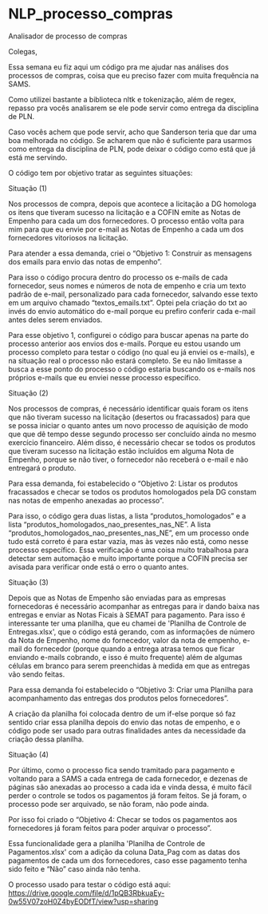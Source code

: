 # NLP_processo_compras
Analisador de processo de compras

Colegas,

Essa semana eu fiz aqui um código pra me ajudar nas análises dos processos de compras, coisa que eu preciso fazer com muita frequência na SAMS.

Como utilizei bastante a biblioteca nltk e tokenização, além de regex, repasso pra vocês analisarem se ele pode servir como entrega da disciplina de PLN.

Caso vocês achem que pode servir, acho que Sanderson teria que dar uma boa melhorada no código. Se acharem que não é suficiente para usarmos como entrega da disciplina de PLN, pode deixar o código como está que já está me servindo.

O código tem por objetivo tratar as seguintes situações:

Situação (1)

Nos processos de compra, depois que acontece a licitação a DG homologa os itens que tiveram sucesso na licitação e a COFIN emite as Notas de Empenho para cada um dos fornecedores.
O processo então volta para mim para que eu envie por e-mail as Notas de Empenho a cada um dos fornecedores vitoriosos na licitação.

Para atender a essa demanda, criei o “Objetivo 1: Construir as mensagens dos emails para envio das notas de empenho”.

Para isso o código procura dentro do processo os e-mails de cada fornecedor, seus nomes e números de nota de empenho e cria um texto padrão de e-mail, personalizado para cada fornecedor, salvando esse texto em um arquivo chamado “textos_emails.txt”. Optei pela criação do txt ao invés do envio automático do e-mail porque eu prefiro conferir cada e-mail antes deles serem enviados.

Para esse objetivo 1, configurei o código para buscar apenas na parte do processo anterior aos envios dos e-mails. Porque eu estou usando um processo completo para testar o código (no qual eu já enviei os e-mails), e na situação real o processo não estará completo. Se eu não limitasse a busca a esse ponto do processo o código estaria buscando os e-mails nos próprios e-mails que eu enviei nesse processo específico.

Situação (2)

Nos processos de compras, é necessário identificar quais foram os itens que não tiveram sucesso na licitação (desertos ou fracassados) para que se possa iniciar o quanto antes um novo processo de aquisição de modo que que dê tempo desse segundo processo ser concluído ainda no mesmo exercício financeiro. Além disso, é necessário checar se todos os produtos que tiveram sucesso na licitação estão incluídos em alguma Nota de Empenho, porque se não tiver, o fornecedor não receberá o e-mail e não entregará o produto.


Para essa demanda, foi estabelecido o “Objetivo 2: Listar os produtos fracassados e checar se todos os produtos homologados pela DG constam nas notas de empenho anexadas ao processo”.

Para isso, o código gera duas listas, a lista “produtos_homologados” e a lista “produtos_homologados_nao_presentes_nas_NE”. 
A lista “produtos_homologados_nao_presentes_nas_NE”, em um processo onde tudo está correto é para estar vazia, mas às vezes não está, como nesse processo específico. Essa verificação é uma coisa muito trabalhosa para detectar sem automação e muito importante porque a COFIN precisa ser avisada para verificar onde está o erro o quanto antes.

Situação (3)

Depois que as Notas de Empenho são enviadas para as empresas fornecedoras é necessário acompanhar as entregas para ir dando baixa nas entregas e enviar as Notas Ficais à SEMAT para pagamento. Para isso é interessante ter uma planilha, que eu chamei de 'Planilha de Controle de Entregas.xlsx', que o código está gerando, com as informações de número da Nota de Empenho, nome do fornecedor, valor da nota de empenho, e-mail do fornecedor (porque quando a entrega atrasa temos que ficar enviando e-mails cobrando, e isso é muito frequente) além de algumas células em branco para serem preenchidas à medida em que as entregas vão sendo feitas.

Para essa demanda foi estabelecido o “Objetivo 3: Criar uma Planilha para acompanhamento das entregas dos produtos pelos fornecedores”.

A criação da planilha foi colocada dentro de um if-else porque só faz sentido criar essa planilha depois do envio das notas de empenho, e o código pode ser usado para outras finalidades antes da necessidade da criação dessa planilha.

Situação (4)

Por último, como o processo fica sendo tramitado para pagamento e voltando para a SAMS a cada entrega de cada fornecedor, e dezenas de páginas são anexadas ao processo a cada ida e vinda dessa, é muito fácil perder o controle se todos os pagamentos já foram feitos. Se já foram, o processo pode ser arquivado, se não foram, não pode ainda.

Por isso foi criado o “Objetivo 4: Checar se todos os pagamentos aos fornecedores já foram feitos para poder arquivar o processo”.

Essa funcionalidade gera a planilha 'Planilha de Controle de Pagamentos.xlsx' com a adição da coluna Data_Pag com as datas dos pagamentos de cada um dos fornecedores, caso esse pagamento tenha sido feito e “Não” caso ainda não tenha.

O processo usado para testar o código está aqui: https://drive.google.com/file/d/1pQB3RbkuaEy-0w55V07zoH0Z4byEODfT/view?usp=sharing
